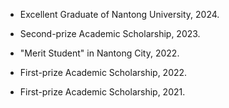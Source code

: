 - Excellent Graduate of Nantong University, 2024.

- Second-prize Academic Scholarship, 2023.

- "Merit Student" in Nantong City, 2022.

- First-prize Academic Scholarship, 2022.

- First-prize Academic Scholarship, 2021.